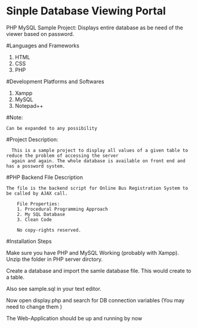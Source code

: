 # Sinple Database Viewing Portal
PHP MySQL Sample Project: Displays entire database as be need of the viewer based on password.

#Languages and Frameworks

1. HTML
2. CSS 
3. PHP

#Development Platforms and Softwares

1. Xampp
2. MySQL
3. Notepad++

#Note: 
    
    Can be expanded to any possibility


#Project Description:
    
      This is a sample project to display all values of a given table to reduce the problem of accessing the server
      again and again. The whole database is available on front end and has a possword system.


#PHP Backend File Description 

    The file is the backend script for Online Bus Registration System to be called by AJAX call.
		
		File Properties:
		1. Procedural Programming Approach
		2. My SQL Database 
		3. Clean Code
    
		No copy-rights reserved.
		
#Installation Steps

  Make sure you have PHP and MySQL Working (probably with Xampp).
  Unzip the folder in PHP server dirctory. 
  
  Create a database and import the samle database file. This would create to a table.
  
  Also see sample.sql in your text editor.
  
  Now open display.php and search for DB connection variables (You may need to change them )
  
  The Web-Application should be up and running by now
